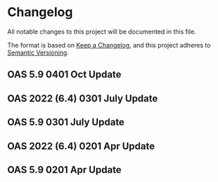 # Changelog
All notable changes to this project will be documented in this file.

The format is based on [Keep a Changelog](https://keepachangelog.com/en/1.0.0/),
and this project adheres to [Semantic Versioning](https://semver.org/spec/v2.0.0.html).

## OAS 5.9 0401 Oct Update 

## OAS 2022 (6.4) 0301 July Update

## OAS 5.9 0301 July Update  

## OAS 2022 (6.4) 0201 Apr Update  

## OAS 5.9 0201 Apr Update  

